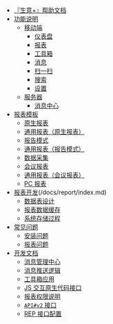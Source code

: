 * [『生意+』帮助文档](README.md)
* [功能说明](/docs/modules/index.md)
    * [移动端]()
        * [仪表盘](/docs/modules/dashboard.md)
        * [报表](/docs/modules/analyse.md)
        * [工具箱](/docs/modules/toolbox.md)
        * [消息](/docs/modules/message.md)
        * [扫一扫](/docs/modules/scan-sku.md)
        * [搜索](/docs/modules/search.md)
        * [设置](/docs/modules/setting.md)
    * [服务器]()
        * [消息中心](/docs/developer/message-center.md)
* [报表模板](/docs/templates/index.md)
    * [原生报表](/docs/templates/template_v1.md)
    * [通用报表（原生报表）](/docs/templates/template_v10.md)
    * [报告模式](/docs/templates/template_v2.md)
    * [通用报表（报告模式）](/docs/templates/template_v4.md)
    * [数据采集](/docs/templates/template_v9.md)
    * [会议报表](/docs/templates/template_v11.md)
    * [通用报表（会议报表）](/docs/templates/template_v12.md)
    * [PC 报表](/docs/templates/template_v13.md)
* [报表开发]()(/docs/report/index.md)
    * [数据表设计](/docs/report/report_data_design.md)
    * [报表数据缓存](/docs/report/report_data_cache.md)
    * [系统存储过程](/docs/report/procedures.sql.md)
* [常见问题]()
    * [安装问题](/docs/FAQ/faq.md)
    * [报表问题](/docs/FAQ/module-report.md)
* [开发文档]()
    * [消息管理中心](/docs/developer/message-center.md)
    * [消息推送逻辑](/docs/developer/push-message.md)
    * [工具箱应用](/docs/developer/module-app.md)
    * [JS 交互原生代码接口](/docs/developer/js-native-bridge.md)
    * [报表权限说明](/docs/developer/report-privileges.md)
    * [`API#v2` 接口](/docs/developer/api_v2.md)
    * [REP 接口配置](/docs/developer/rep_api_usage.md)

